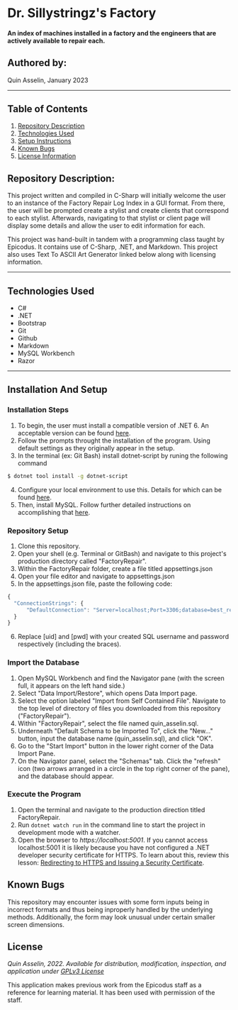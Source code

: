 # Dr. Sillystringz's Factory

####  An index of machines installed in a factory and the engineers that are actively available to repair each. 

## Authored by: 
Quin Asselin, January 2023

***

## Table of Contents
1. [Repository Description](#repository-description)
2. [Technologies Used](#technologies-used)
3. [Setup Instructions](#installation-and-setup)
4. [Known Bugs](#known-bugs)
5. [License Information](#license)

## Repository Description:
This project written and compiled in C-Sharp will initially welcome the user to an instance of the Factory Repair Log Index in a GUI format. From there, the user will be prompted create a stylist and create clients that correspond to each stylist. Afterwards, navigating to that stylist or client page will display some details and allow the user to edit information for each.

This project was hand-built in tandem with a programming class taught by Epicodus. It contains use of C-Sharp, .NET, and Markdown. This project also uses Text To ASCII Art Generator linked below along with licensing information.
***

## Technologies Used

- C#
- .NET
- Bootstrap
- Git
- Github
- Markdown
- MySQL Workbench
- Razor


***

## Installation And Setup

### Installation Steps
1. To begin, the user must install a compatible version of .NET 6. An acceptable version can be found [here](https://dotnet.microsoft.com/en-us/download/dotnet/6.0).
2. Follow the prompts throught the installation of the program. Using default settings as they originally appear in the setup.
3. In the terminal (ex: Git Bash) install dotnet-script by runing the following command
```bash
$ dotnet tool install -g dotnet-script
```
4. Configure your local environment to use this. Details for which can be found [here](https://www.learnhowtoprogram.com/c-and-net/getting-started-with-c/installing-dotnet-script).
5. Then, install MySQL. Follow further detailed instructions on accomplishing that [here](https://www.learnhowtoprogram.com/c-and-net/getting-started-with-c/installing-and-configuring-mysql).

### Repository Setup
1. Clone this repository.
2. Open your shell (e.g. Terminal or GitBash) and navigate to this project's production directory called "FactoryRepair".
3. Within the FactoryRepair folder, create a file titled appsettings.json
4. Open your file editor and navigate to appsettings.json
5. In the appsettings.json file, paste the following code:
```javascript
{
  "ConnectionStrings": {
      "DefaultConnection": "Server=localhost;Port=3306;database=best_restaurant_list;uid=[uid];pwd=[pwd];"
  }
}
```
6. Replace [uid] and [pwd] with your created SQL username and password respectively (including the braces).

### Import the Database
1. Open MySQL Workbench and find the Navigator pane (with the screen full, it appears on the left hand side.)
2. Select "Data Import/Restore", which opens Data Import page.
3. Select the option labeled "Import from Self Contained File". Navigate to the top level of directory of files you downloaded from this repository ("FactoryRepair").
4. Within "FactoryRepair", select the file named quin_asselin.sql.
5. Underneath "Default Schema to be Imported To", click the "New..." button, input the database name (quin_asselin.sql), and click "OK".
6. Go to the "Start Import" button in the lower right corner of the Data Import Pane.
7. On the Navigator panel, select the "Schemas" tab. Click the "refresh" icon (two arrows arranged in a circle in the top right corner of the pane), and the database should appear.

### Execute the Program
1. Open the terminal and navigate to the production direction titled FactoryRepair.
2. Run `dotnet watch run` in the command line to start the project in development mode with a watcher.
3. Open the browser to _https://localhost:5001_. If you cannot access localhost:5001 it is likely because you have not configured a .NET developer security certificate for HTTPS. To learn about this, review this lesson: [Redirecting to HTTPS and Issuing a Security Certificate](https://www.learnhowtoprogram.com/c-and-net/basic-web-applications/redirecting-to-https-and-issuing-a-security-certificate).

## Known Bugs
This repository may encounter issues with some form inputs being in incorrect formats and thus being inproperly handled by the underlying methods. Additionally, the form may look unusual under certain smaller screen dimensions.

## License
*Quin Asselin, 2022. Available for distribution, modification, inspection, and application under [GPLv3 License](https://www.gnu.org/licenses/gpl-3.0.en.html)*

This application makes previous work from the Epicodus staff as a reference for learning material. It has been used with permission of the staff.